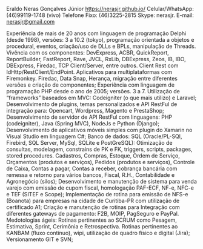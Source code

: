 Eraldo Neras Gonçalves Júnior
https://nerasjr.github.io/
Celular/WhatsApp: (46)99119-1748 (vivo)
Telefone Fixo: (46)3225-2815
Skype: nerasjr.
E-mail: nerasjr@gmail.com

Experiência de mais de 20 anos com linguagem de programação Delphi (desde 1998), versões: 3 a 10.2 (tokyo), programação orientada a objetos e procedural, eventos, criação/uso de DLLs e  BPLs, manipulação de Threads. Vivência com os componentes: DevExpress, ACBR, QuickReport, ReportBuilder, FastReport, Rave, JVCL, RxLib, DBExpress, Zeos, IB, IBO, DBExpress, Firedac, TCP Client/Server, entre outros. Client Rest com IdHttp/RestClient/EndPoint. Aplicativos para multiplataformas com Firemonkey. Firedac, Data Snap, Herança, migração entre diferentes versões e criação de componentes;
Experiência com linguagem de programação PHP desde o ano de 2005; versões. 3 a 7. Utilização de “frameworks” baseados em MVC: Codeigniter (o que mais utilizo) e Laravel;
Desenvolvimento de plugins, temas personalizados e API RestFul de integração para: Opencart,  Wordpress, Magento e PrestaShop;
Desenvolvimento de servidor de API RestFul com linguagens: PHP (codeigniter), Java (Spring MVC), NodeJs e Python (Django);
Desenvolvimento de aplicativos móveis simples com plugin do Xamarin no Visual Studio em linguagem C#;
Banco de dados: SQL (Oracle/PL-SQl, Firebird, SQL Server, MySql, SQLite e PostGreSQL): Otimização de consultas, modelagem, constrains de PK e FK, triggers, scripts, packages, stored procedures.
Cadastros, Compras, Estoque, Ordem de Serviço, Orçamentos (produtos e serviços), Pedidos (produtos e serviços), Controle de Caixa, Contas a pagar, Contas a receber, cobrança bancária com remessa e retorno para vários bancos, Fiscal, R.H., Contabilidade e Agronegócio (silos);
Desenvolvimento e manutenção de sistema para venda varejo com emissão de cupom fiscal, homologação PAF-ECF, NF-e, NFC-e e TEF (SITEF e Scope);
Implementação de rotina para emissão de NFS-e (Boanota) para empresas na cidade de Curitiba-PR com utilização de certificado A1;
Criação e manutenção de rotinas para Integração com diferentes gateways de pagamento: F2B, MOIP, PagSeguro e PayPal.
Medotologias ágeis: Rotinas pertinentes ao SCRUM como Pesagem, Estimativa, Sprint, Cerimônia e Retrospectiva. Rotinas pertinentes ao KANBAM (fluxo contínuo), wipi, utilização de quadro físico e digital (Jira);
Versionamento GIT e SVN;
